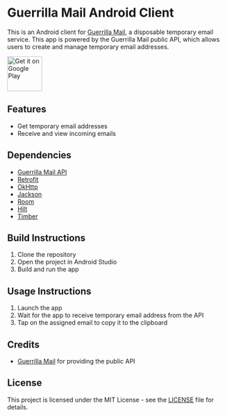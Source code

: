 # Guerrilla Mail Android Client

This is an Android client for [Guerrilla Mail](https://www.guerrillamail.com), a disposable temporary email service. This app is powered by the Guerrilla Mail public API, which allows users to create and manage temporary email addresses.

<a href='https://play.google.com/store/apps/details?id=volovyk.guerrillamail&pcampaignid=pcampaignidMKT-Other-global-all-co-prtnr-py-PartBadge-Mar2515-1'><img alt='Get it on Google Play' src='https://play.google.com/intl/en_us/badges/static/images/badges/en_badge_web_generic.png' height="80"/></a>

## Features

- Get temporary email addresses
- Receive and view incoming emails

## Dependencies

- [Guerrilla Mail API](https://www.guerrillamail.com/GuerrillaMailAPI.html)
- [Retrofit](https://square.github.io/retrofit/)
- [OkHttp](https://square.github.io/okhttp/)
- [Jackson](https://github.com/FasterXML/jackson)
- [Room](https://developer.android.com/jetpack/androidx/releases/room)
- [Hilt](https://dagger.dev/hilt/)
- [Timber](https://github.com/JakeWharton/timber)

## Build Instructions

1. Clone the repository
2. Open the project in Android Studio
3. Build and run the app

## Usage Instructions

1. Launch the app
2. Wait for the app to receive temporary email address from the API
3. Tap on the assigned email to copy it to the clipboard

## Credits

- [Guerrilla Mail](https://www.guerrillamail.com) for providing the public API

## License

This project is licensed under the MIT License - see the [LICENSE](LICENSE) file for details.